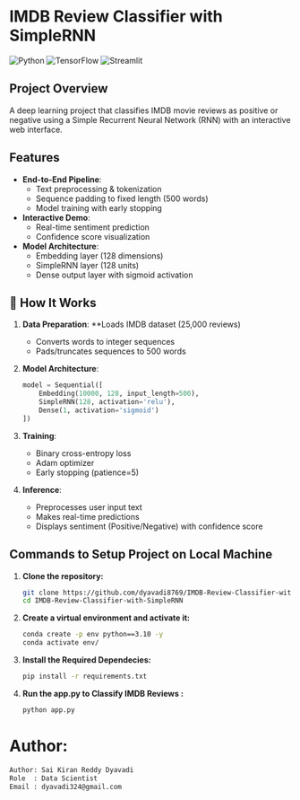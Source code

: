 # IMDB Review Classifier with SimpleRNN

![Python](https://img.shields.io/badge/Python-3.8%2B-blue)
![TensorFlow](https://img.shields.io/badge/TensorFlow-2.15-orange)
![Streamlit](https://img.shields.io/badge/Streamlit-Web%20App-green)

## Project Overview
A deep learning project that classifies IMDB movie reviews as positive or negative using a Simple Recurrent Neural Network (RNN) with an interactive web interface.

## Features
- **End-to-End Pipeline**:
  - Text preprocessing & tokenization
  - Sequence padding to fixed length (500 words)
  - Model training with early stopping
- **Interactive Demo**:
  - Real-time sentiment prediction
  - Confidence score visualization
- **Model Architecture**:
  - Embedding layer (128 dimensions)
  - SimpleRNN layer (128 units)
  - Dense output layer with sigmoid activation


## 🚀 How It Works

1. **Data Preparation**:
**Loads IMDB dataset (25,000 reviews)
   - Converts words to integer sequences
   - Pads/truncates sequences to 500 words

2. **Model Architecture**:
   ```python
   model = Sequential([
       Embedding(10000, 128, input_length=500),
       SimpleRNN(128, activation='relu'),
       Dense(1, activation='sigmoid')
   ])

3. **Training**:
   - Binary cross-entropy loss
   - Adam optimizer
   - Early stopping (patience=5)

4. **Inference**:
   - Preprocesses user input text
   - Makes real-time predictions
   - Displays sentiment (Positive/Negative) with confidence score



## Commands to Setup Project on Local Machine

1. **Clone the repository:**
   ```bash
   git clone https://github.com/dyavadi8769/IMDB-Review-Classifier-with-SimpleRNN.git
   cd IMDB-Review-Classifier-with-SimpleRNN
2.  **Create a virtual environment and activate it:**
    ```bash
    conda create -p env python==3.10 -y
    conda activate env/ 
3.  **Install the Required Dependecies:**
    ```bash
    pip install -r requirements.txt
4. **Run the app.py to Classify IMDB Reviews :**
    ```bash
    python app.py
# Author:

```bash
Author: Sai Kiran Reddy Dyavadi
Role  : Data Scientist
Email : dyavadi324@gmail.com
```
